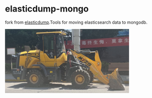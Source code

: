 elasticdump-mongo
==================

fork from [elasticdump]().Tools for moving elasticsearch data to mongodb.

![image-20210607161437164](imgs/README/image-20210607161437164.png)